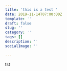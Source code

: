 ```yaml
---
title: 'this is a test '
date: 2019-11-14T07:00:00Z
template: ''
draft: false
slug: ''
category: ''
tags: []
description: ''
socialImage: ''

---
```

tst